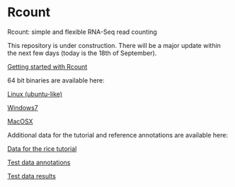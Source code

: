 Rcount
======

Rcount: simple and flexible RNA-Seq read counting

This repository is under construction. There will be a major update within the next few days (today is the 18th of September).

<a class="reference external" href="http://www.botinst.uzh.ch/static/rcount/Rcount_user_guide.pdf">Getting started with Rcount</a>

64 bit binaries are available here:

<a class="reference external" href="http://www.botinst.uzh.ch/static/rcount/linux_64bit.zip">Linux (ubuntu-like)</a>

<a class="reference external" href="http://www.botinst.uzh.ch/static/rcount/windows_64bit.zip">Windows7</a>

<a class="reference external" href="http://www.botinst.uzh.ch/static/rcount/mac_64bit.zip">MacOSX</a>

Additional data for the tutorial and reference annotations are available here:

<a class="reference external" href="http://www.botinst.uzh.ch/static/rcount/rice_tutorial.zip">Data for the rice tutorial</a>

<a class="reference external" href="http://www.botinst.uzh.ch/static/rcount/test_data_annotations.zip">Test data annotations</a>

<a class="reference external" href="http://www.botinst.uzh.ch/static/rcount/test_data_results.zip">Test data results</a>



